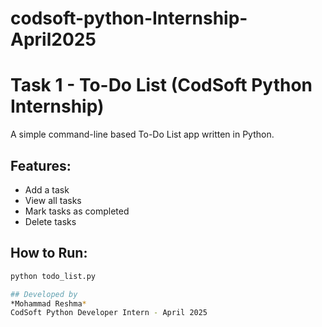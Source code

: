# codsoft-python-Internship-April2025

# Task 1 - To-Do List (CodSoft Python Internship)

A simple command-line based To-Do List app written in Python.

## Features:
- Add a task
- View all tasks
- Mark tasks as completed
- Delete tasks

## How to Run:
```bash
python todo_list.py

## Developed by
*Mohammad Reshma*
CodSoft Python Developer Intern - April 2025
